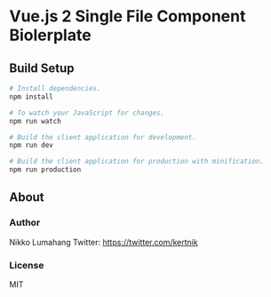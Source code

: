 # Vue.js 2 Single File Component Biolerplate

## Build Setup

```bash
# Install dependencies.
npm install

# To watch your JavaScript for changes.
npm run watch

# Build the client application for development.
npm run dev

# Build the client application for production with minification.
npm run production
```

## About

### Author

Nikko Lumahang
Twitter: https://twitter.com/kertnik  

### License

MIT